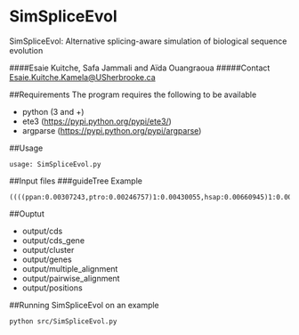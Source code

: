 # SimSpliceEvol
SimSpliceEvol: Alternative splicing-aware simulation of biological sequence evolution

####Esaie Kuitche, Safa Jammali and Aïda Ouangraoua 
#####Contact Esaie.Kuitche.Kamela@USherbrooke.ca

##Requirements The program requires the following to be available

* python (3 and +)
* ete3 (https://pypi.python.org/pypi/ete3/)
* argparse (https://pypi.python.org/pypi/argparse)

##Usage
```
usage: SimSpliceEvol.py
```

##Input files
###guideTree
Example
```
((((ppan:0.00307243,ptro:0.00246757)1:0.00430055,hsap:0.00660945)1:0.00175688,ggor:0.00867627)1:0.00836254,pabe:0.0172631);

```
##Ouptut
* output/cds
* output/cds_gene
* output/cluster
* output/genes
* output/multiple_alignment
* output/pairwise_alignment
* output/positions

##Running SimSpliceEvol on an example
```
python src/SimSpliceEvol.py
```
